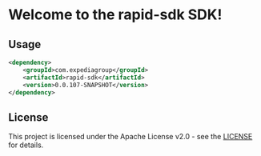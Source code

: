 # Welcome to the rapid-sdk SDK!

## Usage
```xml
<dependency>
    <groupId>com.expediagroup</groupId>
    <artifactId>rapid-sdk</artifactId>
    <version>0.0.107-SNAPSHOT</version>
</dependency>
```

## License

This project is licensed under the Apache License v2.0 - see the [LICENSE](LICENSE) for details.
